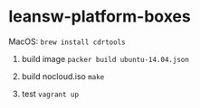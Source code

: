 # leansw-platform-boxes

MacOS:
`
brew install cdrtools
`

1. build image
`
packer build ubuntu-14.04.json
`

2. build nocloud.iso
`
make
`

3. test
`
vagrant up
`
